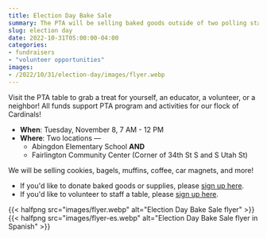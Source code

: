 ```yaml
--- 
title: Election Day Bake Sale
summary: The PTA will be selling baked goods outside of two polling stations on Tuesday, November 8.
slug: election day
date: 2022-10-31T05:00:00-04:00
categories:
- fundraisers
- "volunteer opportunities"
images: 
- /2022/10/31/election-day/images/flyer.webp
---
```


Visit the PTA table to grab a treat for yourself, an educator, a volunteer, or a neighbor! All funds support PTA program and activities for our flock of Cardinals!

- **When**: Tuesday, November 8, 7 AM - 12 PM
- **Where**: Two locations ⁠—
    - Abingdon Elementary School **AND**
    - Fairlington Community Center (Corner of 34th St S and S Utah St)

We will be selling cookies, bagels, muffins, coffee, car magnets, and more!

- If you'd like to donate baked goods or supplies, please [sign up here](https://www.signupgenius.com/go/10c0948aba629a2fa7-election).
- If you'd like to volunteer to staff a table, please [sign up here](https://www.signupgenius.com/go/10c0948aba629a2fa7-election1).

{{< halfpng src="images/flyer.webp" alt="Election Day Bake Sale flyer" >}}
{{< halfpng src="images/flyer-es.webp" alt="Election Day Bake Sale flyer in Spanish" >}}